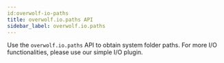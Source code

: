 ```yaml
---
id:overwolf-io-paths
title: overwolf.io.paths API
sidebar_label: overwolf.io.paths
---
```


Use the `overwolf.io.paths` API to obtain system folder paths. 
For more I/O functionalities, please use our simple I/O plugin.  